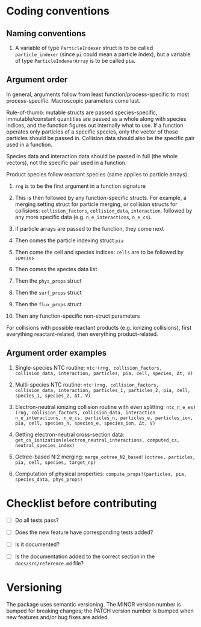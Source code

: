 # Coding conventions

## Naming conventions

1. A variable of type `ParticleIndexer` struct is to be called `particle_indexer` (since `pi` could mean a particle index),
but a variable of type `ParticleIndexerArray` is to be called `pia`.

## Argument order
In general, arguments follow from least function/process-specific to most process-specific. Macroscopic parameters come last.

Rule-of-thumb: mutable structs are passed species-specific, immutable/constant quantities are passed as a whole along with species indices, and
the function figures out internally what to use.
If a function operates only particles of a specific species, only the vector of those particles should be passed in.
Collision data should also be the specific pair used in a function.

Species data and interaction data should be passed in full (the whole vectors), not the specific
pair used in a function.

Product species follow reactant species (same applies to particle arrays).

1. `rng` is to be the first argument in a function signature

2. This is then followed by any function-specific structs.
For example, a merging setting struct for particle merging, or collision structs
for collisions: `collision_factors`, `collision_data`, `interaction`,
followed by any more specific data (e.g. `n_e_interactions`, `n_e_cs`).

3. If particle arrays are passed to the function, they come next

4. Then comes the particle indexing struct `pia` 

5. Then come the cell and species indices: `cells` are to be followed by `species`

6. Then comes the species data list

7. Then the `phys_props` struct

8. Then the `surf_props` struct

9. Then the `flux_props` struct

10. Then any function-specific non-struct parameters

For collisions with possible reactant products (e.g. ionizing collisions), first everything reactant-related,
then everything product-related.

## Argument order examples

1. Single-species NTC routine: `ntc!(rng, collision_factors, collision_data, interaction, particles, pia, cell, species, Δt, V)`

2. Multi-species NTC routine: `ntc!(rng, collision_factors, collision_data, interaction, particles_1, particles_2, pia, cell, species_1, species_2, Δt, V)`

3. Electron-neutral ionizing collision routine with even splitting: `ntc_n_e_es!(rng, collision_factors, collision_data, interaction n_e_interactions, n_e_cs, particles_n, particles_e, particles_ion, pia, cell, species_n, species_e, species_ion, Δt, V)`

4. Getting electron-neutral cross-section data: `get_cs_ionization(electron_neutral_interactions, computed_cs, neutral_species_index)`
5. Octree-based N:2 merging: `merge_octree_N2_based!(octree, particles, pia, cell, species, target_np)`

6. Computation of physical properties: `compute_props!(particles, pia, species_data, phys_props)`

# Checklist before contributing

- [ ] Do all tests pass?

- [ ] Does the new feature have corresponding tests added?

- [ ] Is it documented?

- [ ] Is the documentation added to the correct section in the `docs/src/reference.md` file?

# Versioning
The package uses semantic versioning. The MINOR version number is bumped for breaking changes; the PATCH version number is bumped when new features and/or bug fixes are added.
